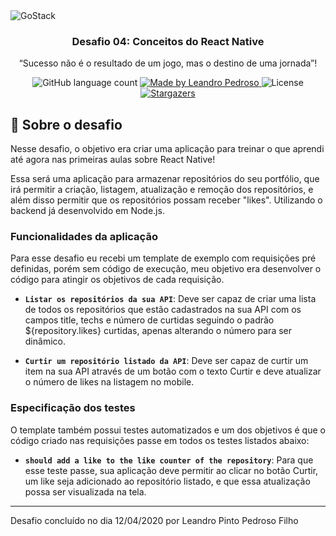 <img alt="GoStack" src="https://storage.googleapis.com/golden-wind/bootcamp-gostack/header-desafios.png" />

<h3 align="center">
  Desafio 04: Conceitos do React Native
</h3>

<p align="center">“Sucesso não é o resultado de um jogo, mas o destino de uma jornada”!</blockquote>

<p align="center">
  <img alt="GitHub language count" src="https://img.shields.io/github/languages/count/leandroppf/gostack-desafio-conceitos-react-native?color=%2304D361">

  <a href="https://rocketseat.com.br">
    <img alt="Made by Leandro Pedroso" src="https://img.shields.io/badge/made%20by-Leandroppf-%2304D361">
  </a>

  <img alt="License" src="https://img.shields.io/badge/license-MIT-%2304D361">

  <a href="https://github.com/leandroppf/gostack-desafio-conceitos-react-native/stargazers">
    <img alt="Stargazers" src="https://img.shields.io/github/stars/leandroppf/gostack-desafio-conceitos-react-native?style=social">
  </a>
</p>

## :rocket: Sobre o desafio

Nesse desafio, o objetivo era criar uma aplicação para treinar o que aprendi até agora nas primeiras aulas sobre React Native!

Essa será uma aplicação para armazenar repositórios do seu portfólio, que irá permitir a criação, listagem, atualização e remoção dos repositórios, e além disso permitir que os repositórios possam receber "likes". Utilizando o backend já desenvolvido em Node.js.

### Funcionalidades da aplicação

Para esse desafio eu recebi um template de exemplo com requisições pré definidas, porém sem código de execução, meu objetivo era desenvolver o código para atingir os objetivos de cada requisição.

- **`Listar os repositórios da sua API`**: Deve ser capaz de criar uma lista de todos os repositórios que estão cadastrados na sua API com os campos title, techs e número de curtidas seguindo o padrão ${repository.likes} curtidas, apenas alterando o número para ser dinâmico.

- **`Curtir um repositório listado da API`**: Deve ser capaz de curtir um item na sua API através de um botão com o texto Curtir e deve atualizar o número de likes na listagem no mobile.

### Especificação dos testes

O template também possui testes automatizados e um dos objetivos é que o código criado nas requisições passe em todos os testes listados abaixo:

- **`should add a like to the like counter of the repository`**: Para que esse teste passe, sua aplicação deve permitir ao clicar no botão Curtir, um like seja adicionado ao repositório listado, e que essa atualização possa ser visualizada na tela.

---

Desafio concluído no dia 12/04/2020 por Leandro Pinto Pedroso Filho
